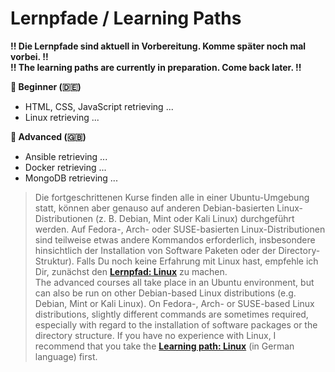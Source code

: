 # Lernpfade / Learning Paths

**!! Die Lernpfade sind aktuell in Vorbereitung. Komme später noch mal vorbei. !!** <br>
**!! The learning paths are currently in preparation. Come back later. !!**

**🐥 Beginner (🇩🇪)**
- HTML, CSS, JavaScript retrieving ...
- Linux retrieving ...

**🦅 Advanced (🇬🇧)**
- Ansible retrieving ...
- Docker retrieving ...
- MongoDB retrieving ...

> Die fortgeschrittenen Kurse finden alle in einer Ubuntu-Umgebung statt, können aber genauso auf anderen Debian-basierten Linux-Distributionen (z. B. Debian, Mint oder Kali Linux) durchgeführt werden. Auf Fedora-, Arch- oder SUSE-basierten Linux-Distributionen sind teilweise etwas andere Kommandos erforderlich, insbesondere hinsichtlich der Installation von Software Paketen oder der Directory-Struktur). Falls Du noch keine Erfahrung mit Linux hast, empfehle ich Dir, zunächst den [**Lernpfad: Linux**](https://github.com/tims-computer-academy/linux) zu machen.<br>
> The advanced courses all take place in an Ubuntu environment, but can also be run on other Debian-based Linux distributions (e.g. Debian, Mint or Kali Linux). On Fedora-, Arch- or SUSE-based Linux distributions, slightly different commands are sometimes required, especially with regard to the installation of software packages or the directory structure. If you have no experience with Linux, I recommend that you take the [**Learning path: Linux**](https://github.com/tims-computer-academy/linux) (in German language) first.
